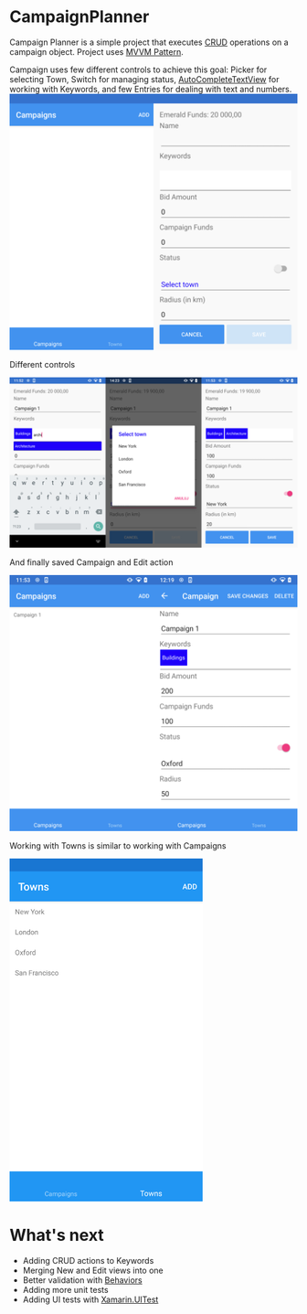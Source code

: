 # CampaignPlanner
Campaign Planner is a simple project that executes [CRUD](https://en.wikipedia.org/wiki/Create,_read,_update_and_delete) operations on a campaign object. Project uses [MVVM Pattern](https://docs.microsoft.com/en-us/xamarin/xamarin-forms/enterprise-application-patterns/mvvm).

Campaign uses few different controls to achieve this goal: Picker for selecting Town, Switch for managing status, [AutoCompleteTextView](https://github.com/cemozguraA/Xamarin.RisePlugin.AutoCompleteTextView) for working with Keywords, and few Entries for dealing with text and numbers.
<img src="./Images/Campaign1.png" width="800">

Different controls

<img src="./Images/Campaign2.png" width="800">

And finally saved Campaign and Edit action

<img src="./Images/Campaign3.png" width="800">

Working with Towns is similar to working with Campaigns

<img src="./Images/Towns.png" height="600">

# What's next

* Adding CRUD actions to Keywords
* Merging New and Edit views into one
* Better validation with [Behaviors](https://docs.microsoft.com/en-us/xamarin/xamarin-forms/app-fundamentals/behaviors/)
* Adding more unit tests
* Adding UI tests with [Xamarin.UITest](https://docs.microsoft.com/en-us/appcenter/test-cloud/frameworks/uitest/xamarin-forms?tabs=windows)
